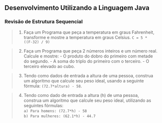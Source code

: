## Desenvolvimento Utilizando a Linguagem Java 

### Revisão de Estrutura Sequencial  

> 1. Faça um Programa que peça a temperatura em graus Fahrenheit, transforme e mostre a temperatura em graus Celsius. `C = 5 * ((F-32) / 9)`   

> 2. Faça um Programa que peça 2 números inteiros e um número real. Calcule e mostre:    - O produto do dobro do primeiro com metade do segundo.  - A soma do triplo do primeiro com o terceiro.  - O terceiro elevado ao cubo. 

> 3.   Tendo como dados de entrada a altura de uma pessoa, construa um algoritmo que calcule seu peso ideal, usando a seguinte fórmula: `(72.7*altura) - 58`. 

>4. Tendo como dado de entrada a altura (h) de uma pessoa, construa um algoritmo que calcule seu peso ideal, utilizando as seguintes fórmulas:    
>`a) Para homens: (72.7*h) - 58 `    
>`b) Para mulheres: (62.1*h) - 44.7` 
